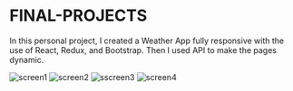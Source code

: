 # FINAL-PROJECTS
In this personal project, I created a Weather App fully responsive with the use of React, Redux, and Bootstrap. Then I used API to make the pages dynamic.




![screen1](https://github.com/paolagentile01/FINAL-PROJECTS/assets/148433503/74899f9c-5ae4-424f-9341-4fc810e288cb)
![screen2](https://github.com/paolagentile01/FINAL-PROJECTS/assets/148433503/beead4aa-0b8b-4cce-8d0f-29f5ffe92db5)
![sscreen3](https://github.com/paolagentile01/FINAL-PROJECTS/assets/148433503/e49807d9-4fb7-4c51-b2c9-1d2808d2ff5f)
![screen4](https://github.com/paolagentile01/FINAL-PROJECTS/assets/148433503/3456b018-3538-4e95-ac17-abc6cd9feeb9)
